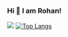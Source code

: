 ### Hi 👋 I am Rohan!

[![](https://github-readme-stats.vercel.app/api?username=rohan-mistry&show_icons=true&hide=stars&count_private=true)](https://github.com/rohan-mistry/github-readme-stats)
[![Top Langs](https://github-readme-stats.vercel.app/api/top-langs/?username=rohan-mistry&layout=compact)](https://github.com/rohan-mistry/github-readme-stats)

<!--
**rohan-mistry/rohan-mistry** is a ✨ _special_ ✨ repository because its `README.md` (this file) appears on your GitHub profile.

Here are some ideas to get you started:

- 🔭 I’m currently working on ...
- 🌱 I’m currently learning ...
- 👯 I’m looking to collaborate on ...
- 🤔 I’m looking for help with ...
- 💬 Ask me about ...
- 📫 How to reach me: ...
- 😄 Pronouns: ...
- ⚡ Fun fact: ...
-->
